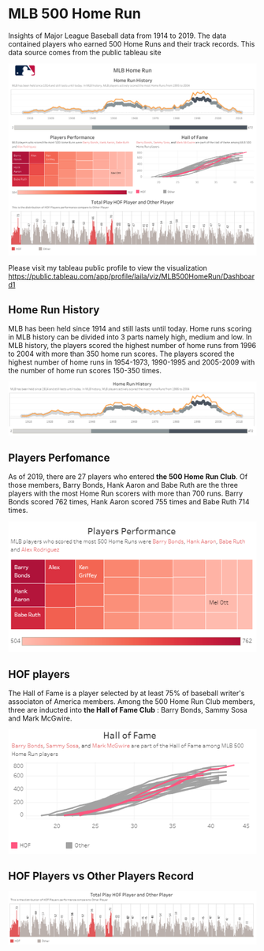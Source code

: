 # MLB 500 Home Run

Insights of Major League Baseball data from 1914 to 2019. The data contained players who earned 500 Home Runs and their track records. This data source comes from the public tableau site

![MLB 500 HR](mlb500.png)

Please visit my tableau public profile to view the visualization
https://public.tableau.com/app/profile/laila/viz/MLB500HomeRun/Dashboard1

## Home Run History
MLB has been held since 1914 and still lasts until today. Home runs scoring in MLB history can be divided into 3 parts namely high, medium and low.
In MLB history, the players scored the highest number of home runs from 1996 to 2004 with more than 350 home run scores. The players scored the highest number of home runs in 1954-1973, 1990-1995 and 2005-2009 with the number of home run scores 150-350 times.

![Home Run History](home_run_history.png)

## Players Perfomance
As of 2019, there are 27 players who entered **the 500 Home Run Club**. Of those members, Barry Bonds, Hank Aaron and Babe Ruth are the three players with the most Home Run scorers with more than 700 runs. Barry Bonds scored 762 times, Hank Aaron scored 755 times and Babe Ruth 714 times.

![Player Performance](playersperformance.png)

## HOF players
The Hall of Fame is a player selected by at least 75% of baseball writer's associaton of America members. Among the 500 Home Run Club members, three are inducted into **the Hall of Fame Club** : Barry Bonds, Sammy Sosa and Mark McGwire.

![HOF](hof.png)

## HOF Players vs Other Players Record

![HOF vs Other](hofvsother.png)
